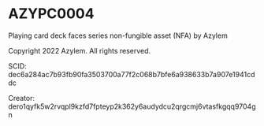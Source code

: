 # AZYPC0004
Playing card deck faces series non-fungible asset (NFA) by Azylem

Copyright 2022 Azylem. All rights reserved.

SCID: dec6a284ac7b93fb90fa3503700a77f2c068b7bfe6a938633b7a907e1941cddc

Creator: dero1qyfk5w2rvqpl9kzfd7fpteyp2k362y6audydcu2qrgcmj6vtasfkgqq9704gn
